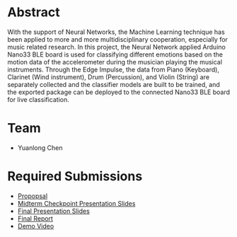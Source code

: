 # Abstract

With the support of Neural Networks, the Machine Learning technique has been applied to more and more multidisciplinary cooperation, especially for music related research. In this project, the Neural Network applied Arduino Nano33 BLE board is used for classifying different emotions based on the motion data of the accelerometer during the musician playing the musical instruments. Through the Edge Impulse, the data from Piano (Keyboard), Clarinet (Wind instrument), Drum (Percussion), and Violin (String) are separately collected and the classifier models are built to be trained, and the exported package can be deployed to the connected Nano33 BLE board for live classification.  

# Team

* Yuanlong Chen


# Required Submissions  

* [Propopsal](proposal.md)
* [Midterm Checkpoint Presentation Slides](media/743F6313-4D85-45E3-A058-BF1C82A33F92.jpeg)
* [Final Presentation Slides](https://docs.google.com/presentation/d/1xzd-4Lvj697t_955xlcXllmiTQB8dc0Xl4lTnfAXUJA/edit?usp=sharing)
* [Final Report](report.md)
* [Demo Video](https://drive.google.com/file/d/1UJw4sF4zUcUYsoU1NJBmmMxS5ZUQhkQN/view?usp=sharing)
